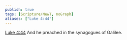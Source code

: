 ```yaml
---
publish: true
tags: [Scripture/NewT, noGraph]
aliases: ["Luke 4:44"]
---
```

[Luke 4:44](https://churchofjesuschrist.org/study/scriptures/nt/luke/4?lang=eng&id=p44#p44) And he preached in the synagogues of Galilee.




